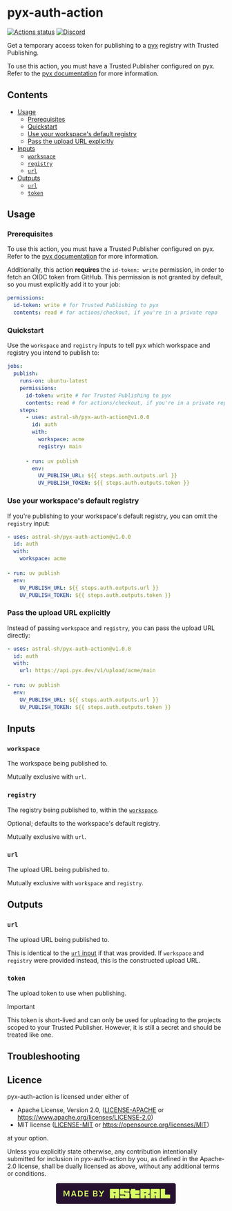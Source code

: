# pyx-auth-action

[![Actions status](https://github.com/astral-sh/pyx-auth-action/actions/workflows/test.yml/badge.svg)](https://github.com/astral-sh/pyx-auth-action/actions)
[![Discord](https://img.shields.io/badge/Discord-%235865F2.svg?logo=discord&logoColor=white)](https://discord.gg/astral-sh)

Get a temporary access token for publishing to a [pyx](https://docs.pyx.dev)
registry with Trusted Publishing.

To use this action, you must have a Trusted Publisher configured on pyx.
Refer to the [pyx documentation](TODO) for more information.

## Contents

- [Usage](#usage)
  - [Prerequisites](#prerequisites)
  - [Quickstart](#quickstart)
  - [Use your workspace's default registry](#use-your-workspaces-default-registry)
  - [Pass the upload URL explicitly](#pass-the-upload-url-explicitly)
- [Inputs](#inputs)
  - [`workspace`](#workspace)
  - [`registry`](#registry)
  - [`url`](#url-input)
- [Outputs](#outputs)
  - [`url`](#url-output)
  - [`token`](#token)

## Usage

### Prerequisites

To use this action, you must have a Trusted Publisher configured on pyx.
Refer to the [pyx documentation](TODO) for more information.

Additionally, this action **requires** the `id-token: write` permission,
in order to fetch an OIDC token from GitHub. This permission is not
granted by default, so you must explicitly add it to your job:

```yaml
permissions:
  id-token: write # for Trusted Publishing to pyx
  contents: read # for actions/checkout, if you're in a private repo
```

### Quickstart

Use the `workspace` and `registry` inputs to tell pyx which workspace
and registry you intend to publish to:

```yaml
jobs:
  publish:
    runs-on: ubuntu-latest
    permissions:
      id-token: write # for Trusted Publishing to pyx
      contents: read # for actions/checkout, if you're in a private repo
    steps:
      - uses: astral-sh/pyx-auth-action@v1.0.0
        id: auth
        with:
          workspace: acme
          registry: main

      - run: uv publish
        env:
          UV_PUBLISH_URL: ${{ steps.auth.outputs.url }}
          UV_PUBLISH_TOKEN: ${{ steps.auth.outputs.token }}
```

### Use your workspace's default registry

If you're publishing to your workspace's default registry, you can omit the
`registry` input:

```yaml
- uses: astral-sh/pyx-auth-action@v1.0.0
  id: auth
  with:
    workspace: acme

- run: uv publish
  env:
    UV_PUBLISH_URL: ${{ steps.auth.outputs.url }}
    UV_PUBLISH_TOKEN: ${{ steps.auth.outputs.token }}
```

### Pass the upload URL explicitly

Instead of passing `workspace` and `registry`, you can pass the upload URL
directly:

```yaml
- uses: astral-sh/pyx-auth-action@v1.0.0
  id: auth
  with:
    url: https://api.pyx.dev/v1/upload/acme/main

- run: uv publish
  env:
    UV_PUBLISH_URL: ${{ steps.auth.outputs.url }}
    UV_PUBLISH_TOKEN: ${{ steps.auth.outputs.token }}
```

## Inputs

### `workspace`

The workspace being published to.

Mutually exclusive with `url`.

### `registry`

The registry being published to, within the [`workspace`](#workspace).

Optional; defaults to the workspace's default registry.

Mutually exclusive with `url`.

### <a id="url-input"></a> `url`

The upload URL being published to.

Mutually exclusive with `workspace` and `registry`.

## Outputs

### <a id="url-output"></a> `url`

The upload URL being published to.

This is identical to the [`url` input](#url-input) if that was provided.
If `workspace` and `registry` were provided instead, this is the constructed
upload URL.

### `token`

The upload token to use when publishing.

> [!IMPORTANT]
> This token is short-lived and can only be used for uploading to
> the projects scoped to your Trusted Publisher. However, it
> is still a secret and should be treated like one.

## Troubleshooting

## Licence

pyx-auth-action is licensed under either of

- Apache License, Version 2.0, ([LICENSE-APACHE](LICENSE-APACHE) or <https://www.apache.org/licenses/LICENSE-2.0>)
- MIT license ([LICENSE-MIT](LICENSE-MIT) or <https://opensource.org/licenses/MIT>)

at your option.

Unless you explicitly state otherwise, any contribution intentionally submitted
for inclusion in pyx-auth-action by you, as defined in the Apache-2.0 license, shall be
dually licensed as above, without any additional terms or conditions.

<div align="center">
  <a target="_blank" href="https://astral.sh" style="background:none">
    <img src="https://raw.githubusercontent.com/astral-sh/ruff/main/assets/svg/Astral.svg">
  </a>
</div>
